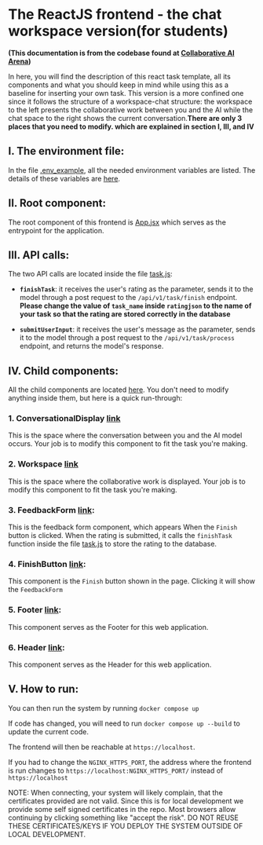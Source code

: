 # The ReactJS frontend - the chat workspace version(for students) 

**(This documentation is from the codebase found at [Collaborative AI Arena](https://github.com/AaltoRSE/CollaborativeAI/tree/main))**

In here, you will find the description of this react task template, all its components and what you should keep in mind while using this as a baseline for inserting your own task. This version is a more confined one since it follows the structure of a workspace-chat structure: the workspace to the left presents the collaborative work between you and the AI while the chat space to the right shows the current conversation.**There are only 3 places that you need to modify. which are explained in section I, III, and IV**

## I. The environment file:
In the file [.env_example](../../.env_example), all the needed environment variables are listed. The details of these variables are [here](../../README.md#local-testing).

## II. Root component: 
The root component of this frontend is [App.jsx](src/App.jsx) which serves as the entrypoint for the application.

## III. API calls:
The two API calls are located inside the file [task.js](src/services/task.js):
- **`finishTask`**: it receives the user's rating as the parameter, sends it to the model through a post request to the `/api/v1/task/finish` endpoint. **Please change the value of `task_name` inside `ratingjson` to the name of your task so that the rating are stored correctly in the database**

- **`submitUserInput`**: it receives the user's message as the parameter, sends it to the model through a post request to the `/api/v1/task/process` endpoint, and returns the model's response.

## IV. Child components: 
All the child components are located [here](src/components). You don't need to modify anything inside them, but here is a quick run-through:
### 1. ConversationalDisplay [link](src/components/ConversationDisplay.jsx)
This is the space where the conversation between you and the AI model occurs. Your job is to modify this component to fit the task you're making. 
### 2. Workspace [link](src/components/Workspace.jsx)
This is the space where the collaborative work is displayed. Your job is to modify this component to fit the task you're making. 
### 3. FeedbackForm [link](src/components/FeedbackForm.jsx):
This is the feedback form component, which appears When the `Finish` button is clicked. When the rating is submitted, it calls the `finishTask` function inside the file [task.js](src/services/task.js) to store the rating to the database.

### 4. FinishButton [link](src/components/FinishButton.jsx):
This component is the `Finish` button shown in the page. Clicking it will show the `FeedbackForm`

### 5. Footer [link](src/components/Footer.jsx):
This component serves as the Footer for this web application.

### 6. Header [link](src/components/Header.jsx):
This component serves as the Header for this web application.

## V. How to run:
You can then run the system by running `docker compose up`

If code has changed, you will need to run `docker compose up --build` to update the current code.

The frontend will then be reachable at `https://localhost`.

If you had to change the `NGINX_HTTPS_PORT`, the address where the frontend is run changes to `https://localhost:NGINX_HTTPS_PORT/` instead of `https://localhost`

NOTE: When connecting, your system will likely complain, that the certificates provided are not valid. Since this is for local development we provide some self signed certificates in the repo. Most browsers allow continuing by clicking something like "accept the risk".
DO NOT REUSE THESE CERTIFICATES/KEYS IF YOU DEPLOY THE SYSTEM OUTSIDE OF LOCAL DEVELOPMENT.
